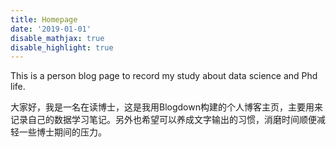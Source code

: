 ```yaml
---
title: Homepage
date: '2019-01-01'
disable_mathjax: true
disable_highlight: true
---
```


This is a person blog page to record my study about data science and Phd life.

大家好，我是一名在读博士，这是我用Blogdown构建的个人博客主页，主要用来记录自己的数据学习笔记。另外也希望可以养成文字输出的习惯，消磨时间顺便减轻一些博士期间的压力。
